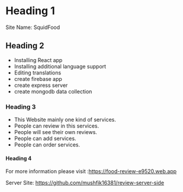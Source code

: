 # Heading 1
Site Name: SquidFood


## Heading 2
* Installing React app
* Installing additional language support
* Editing translations
* create firebase app
* create express server
* create mongodb data collection


### Heading 3
* This Website mainly one kind of services. 
* People can review in this services.
* People will see their own reviews.
* People can add services.
* People can order services.

#### Heading 4
For more information please visit :https://food-review-e9520.web.app

Server Site: https://github.com/mushfik16381/review-server-side